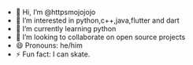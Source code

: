 - 👋 Hi, I’m @httpsmojojojo
- 👀 I’m interested in python,c++,java,flutter and dart
- 🌱 I’m currently learning python
- 💞️ I’m looking to collaborate on open source projects
- 😄 Pronouns: he/him
- ⚡ Fun fact: I can skate.

